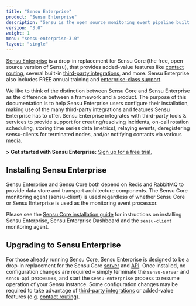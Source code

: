 ```yaml
---
title: "Sensu Enterprise"
product: "Sensu Enterprise"
description: "Sensu is the open source monitoring event pipeline built to reduce operator burden and meet the challenges of monitoring hybrid-cloud and containerized infrastructures."
version: "3.0"
weight: 1
menu: "sensu-enterprise-3.0"
layout: "single"
---
```


[Sensu Enterprise][1] is a drop-in replacement for Sensu Core (the free, open
source version of Sensu), that provides added-value features like [contact
routing][2], several built-in [third-party integrations][3], and more. Sensu
Enterprise also includes FREE annual training and [enterprise-class
support][5].

We like to think of the distinction between Sensu Core and Sensu Enterprise as
the difference between a framework and a product. The purpose of this
documentation is to help Sensu Enterprise users configure their installation,
making use of the many third-party integrations and features Sensu Enterprise
has to offer. Sensu Enterprise integrates with third-party tools & services to
provide support for creating/resolving incidents, on-call rotation scheduling,
storing time series data (metrics), relaying events, deregistering sensu-clients
for terminated nodes, and/or notifying contacts via various media.

**> Get started with Sensu Enterprise:** [Sign up for a free trial.][10]

## Installing Sensu Enterprise

Sensu Enterprise and Sensu Core both depend on Redis and RabbitMQ to provide
data store and transport architecture components. The Sensu Core monitoring
agent (sensu-client) is used regardless of whether Sensu Core or Sensu
Enterprise is used as the monitoring event processor.

Please see the [Sensu Core installation guide][8] for instructions on installing
Sensu Enterprise, Sensu Enterprise Dashboard and the `sensu-client` monitoring
agent.

## Upgrading to Sensu Enterprise

For those already running Sensu Core, Sensu Enterprise is designed to be a
drop-in replacement for the Sensu Core [server][6] and [API][7]. Once installed,
no configuration changes are required – simply terminate the
`sensu-server` and `sensu-api` processes, and start the `sensu-enterprise`
process to resume operation of your Sensu instance. Some configuration
changes may be required to take advantage of [third-party integrations][9]
or added-value features (e.g. [contact routing][2]).

[1]:  /sensu-enterprise
[2]:  contact-routing
[3]:  built-in-handlers
[5]:  https://sensu.io/resources/support
[6]:  /sensu-core/latest/reference/server
[7]:  /sensu-core/latest/api/overview
[8]:  /sensu-core/latest/installation/install-sensu-server-api/#sensu-enterprise
[9]:  integrations
[10]: https://sensu.io/pricing
